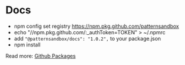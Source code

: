 # Docs
- npm config set registry https://npm.pkg.github.com/patternsandbox
- echo "//npm.pkg.github.com/:_authToken=TOKEN" > ~/.npmrc
- add `"@patternsandbox/docs": "1.0.2",` to your package.json
- npm install

Read more: [Github Packages]

[Github Packages]: https://docs.github.com/en/packages/working-with-a-github-packages-registry/working-with-the-npm-registry

